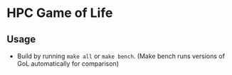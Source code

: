 # HPC Game of Life

## Usage

* Build by running `make all` or `make bench`. (Make bench runs versions of GoL automatically for comparison)
